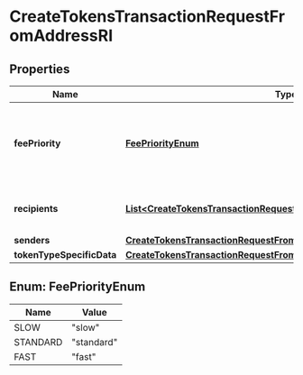 

# CreateTokensTransactionRequestFromAddressRI


## Properties

Name | Type | Description | Notes
------------ | ------------- | ------------- | -------------
**feePriority** | [**FeePriorityEnum**](#FeePriorityEnum) | Represents the fee priority of the automation, whether it is \&quot;slow\&quot;, \&quot;standard\&quot; or \&quot;fast\&quot;. | 
**recipients** | [**List&lt;CreateTokensTransactionRequestFromAddressRIRecipients&gt;**](CreateTokensTransactionRequestFromAddressRIRecipients.md) | Defines the destination for the transaction, i.e. the recipient(s). | 
**senders** | [**CreateTokensTransactionRequestFromAddressRISenders**](CreateTokensTransactionRequestFromAddressRISenders.md) |  | 
**tokenTypeSpecificData** | [**CreateTokensTransactionRequestFromAddressRITokenTypeSpecificData**](CreateTokensTransactionRequestFromAddressRITokenTypeSpecificData.md) |  | 



## Enum: FeePriorityEnum

Name | Value
---- | -----
SLOW | &quot;slow&quot;
STANDARD | &quot;standard&quot;
FAST | &quot;fast&quot;



